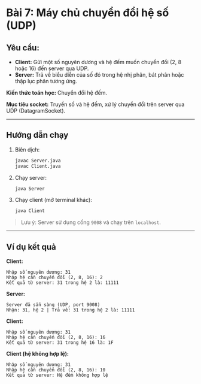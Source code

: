 # Bài 7: Máy chủ chuyển đổi hệ số (UDP)

## Yêu cầu:

- **Client:** Gửi một số nguyên dương và hệ đếm muốn chuyển đổi (2, 8 hoặc 16) đến server qua UDP.
- **Server:** Trả về biểu diễn của số đó trong hệ nhị phân, bát phân hoặc thập lục phân tương ứng.

**Kiến thức toán học:** Chuyển đổi hệ đếm.

**Mục tiêu socket:** Truyền số và hệ đếm, xử lý chuyển đổi trên server qua UDP (DatagramSocket).

---

## Hướng dẫn chạy

1. Biên dịch:
   ```bash
   javac Server.java
   javac Client.java
   ```
2. Chạy server:
   ```bash
   java Server
   ```
3. Chạy client (mở terminal khác):
   ```bash
   java Client
   ```

> Lưu ý: Server sử dụng cổng `9008` và chạy trên `localhost`.

---

## Ví dụ kết quả

**Client:**
```
Nhập số nguyên dương: 31
Nhập hệ cần chuyển đổi (2, 8, 16): 2
Kết quả từ server: 31 trong hệ 2 là: 11111
```

**Server:**
```
Server đã sẵn sàng (UDP, port 9008)
Nhận: 31, hệ 2 | Trả về: 31 trong hệ 2 là: 11111
```

**Client:**
```
Nhập số nguyên dương: 31
Nhập hệ cần chuyển đổi (2, 8, 16): 16
Kết quả từ server: 31 trong hệ 16 là: 1F
```

**Client (hệ không hợp lệ):**
```
Nhập số nguyên dương: 31
Nhập hệ cần chuyển đổi (2, 8, 16): 10
Kết quả từ server: Hệ đếm không hợp lệ
``` 
